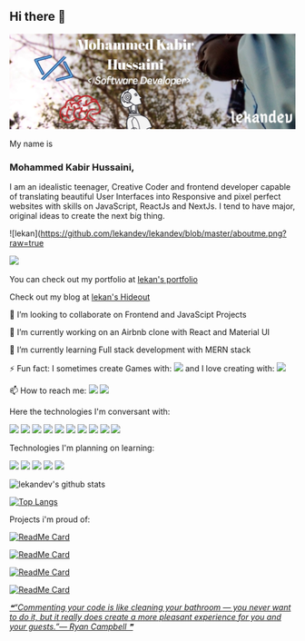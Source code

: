## Hi there 👋

![lekan](https://github.com/lekandev/lekandev/blob/master/me.jpg?raw=true)

My name is 
### Mohammed Kabir Hussaini, 
I am an idealistic teenager, Creative Coder and frontend developer capable of translating beautiful User Interfaces into Responsive and pixel perfect websites with skills on JavaScript,  ReactJs and NextJs. I tend to have major, original ideas to create the next big thing.

![lekan](https://github.com/lekandev/lekandev/blob/master/aboutme.png?raw=true

![](https://komarev.com/ghpvc/?username=lekandev&color=red)

You can check out my portfolio at [lekan's portfolio](https://lekan.vercel.app)

Check out my blog at [lekan's Hideout](https://lekandev.hashnode.dev)

👯 I’m looking to collaborate on Frontend and JavaScipt Projects

🔭 I’m currently working on an Airbnb clone with React and Material UI

🌱 I’m currently learning Full stack development with MERN stack

⚡ Fun fact: I sometimes create Games with: 
<img src="https://img.shields.io/badge/unreal%20engine%20-%23313131.svg?&style=for-the-badge&logo=unreal%20engine&logoColor=white"/>
 and I love creating  with: 
<img src="https://img.shields.io/badge/-Arduino-00979D?style=for-the-badge&logo=Arduino&logoColor=white"/>

📫 How to reach me: <img src="https://img.shields.io/badge/lekandev%20-%231DA1F2.svg?&style=for-the-badge&logo=Twitter&logoColor=white"/> <img src="https://img.shields.io/badge/lekandev%20-%230077B5.svg?&style=for-the-badge&logo=linkedin&logoColor=white"/>

Here the technologies I'm conversant with:

![](https://img.shields.io/badge/Code-HTML5-informational?style=flat&logo=html5&logoColor=white&color=4AB197)
![](https://img.shields.io/badge/Code-CSS3-informational?style=flat&logo=CSS3&logoColor=white&color=4AB197)
![](https://img.shields.io/badge/Code-Javascript-informational?style=flat&logo=JavaScript&logoColor=white&color=4AB197)
![](https://img.shields.io/badge/Code-ReactJs-informational?style=flat&logo=React&logoColor=white&color=4AB197)
![](https://img.shields.io/badge/Code-SASS-informational?style=flat&logo=SASS&logoColor=white&color=4AB197)
![](https://img.shields.io/badge/Code-Git-informational?style=flat&logo=Git&logoColor=white&color=4AB197)
![](https://img.shields.io/badge/Code-Github-informational?style=flat&logo=GitHub&logoColor=white&color=4AB197)
![](https://img.shields.io/badge/Code-Vercel-informational?style=flat&logo=Vercel&logoColor=white&color=4AB197)
![](https://img.shields.io/badge/Code-NextJs-informational?style=flat&logo=Next&logoColor=white&color=4AB197)
![](https://img.shields.io/badge/Code-TailwindCSS-informational?style=flat&logo=Tailwind&logoColor=white&color=4AB197)

Technologies I'm planning on learning:

<img src="https://img.shields.io/badge/node.js%20-%2343853D.svg?&style=for-the-badge&logo=node.js&logoColor=white"/>
<img src="https://img.shields.io/badge/express.js%20-%23404d59.svg?&style=for-the-badge"/>
<img src ="https://img.shields.io/badge/MongoDB-%234ea94b.svg?&style=for-the-badge&logo=mongodb&logoColor=white"/>
<img src="https://img.shields.io/badge/docker%20-%230db7ed.svg?&style=for-the-badge&logo=docker&logoColor=white"/>
<img src="https://img.shields.io/badge/AWS%20-%23FF9900.svg?&style=for-the-badge&logo=amazon-aws&logoColor=white"/>


![lekandev's github stats](https://github-readme-stats.vercel.app/api?username=lekandev&show_icons=true&theme=bear)

[![Top Langs](https://github-readme-stats.vercel.app/api/top-langs/?username=lekandev&layout=compact&theme=bear&hide=TeX)](https://github.com/lekandev/github-readme-stats)

Projects i'm proud of:

[![ReadMe Card](https://github-readme-stats.vercel.app/api/pin/?username=lekandev&repo=airbnb-clone&theme=bear)](https://github.com/lekandev/github-readme-stats)

[![ReadMe Card](https://github-readme-stats.vercel.app/api/pin/?username=lekandev&repo=beach-resort-app&theme=bear)](https://github.com/lekandev/github-readme-stats)

[![ReadMe Card](https://github-readme-stats.vercel.app/api/pin/?username=lekandev&repo=covid-19-tracker&theme=bear)](https://github.com/lekandev/github-readme-stats)

[![ReadMe Card](https://github-readme-stats.vercel.app/api/pin/?username=lekandev&repo=Admin-Dashboard&theme=bear)](https://github.com/lekandev/github-readme-stats)

<a href='https://github.com/marketplace/actions/quote-readme'>
<!--STARTS_HERE_QUOTE_README-->
<i>❝“Commenting your code is like cleaning your bathroom — you never want to do it, but it really does create a more pleasant experience for you and your guests.”— Ryan Campbell  ❞</i>
<!--ENDS_HERE_QUOTE_README-->
</a>
